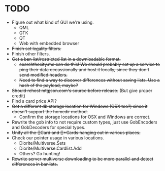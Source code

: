 TODO
====

* Figure out what kind of GUI we're using.
	* QML
	* GTK
	* QT
	* Web with embedded browser
* ~~Finish set legality filters.~~
* Finish other filters.
* ~~Get a ban list/restricted list in a downloadable format.~~
    * ~~searchthecity.me can do this! We should probably set up a service to ping their data occassionally and host it locally, since they don't send modified headers.~~
	* ~~Need to find a way to discover differences without saving lists. Use a hash of the payload, maybe?~~
* ~~Should rehost mtgjson.com's source before release.~~ (But give proper credit)
* Find a card price API?
* ~~Get a different db storage location for Windows (OSX too?) since it doesn't support the homedir method.~~
    * Confirm the storage locations for OSX and Windows are correct.
* Rewrite the gob info to not require custom types, just use GobEncoders and GobDecoders for special types.
* ~~Unify all the []Card and []*Cards hanging out in various places.~~
* Check our pointer usage in various locations.
    * Diorite/Multiverse.Sets
	* Diorite/Multiverse.Cardlist.Add
	* Others? Go hunting!
* ~~Rewrite server multiverse downloading to be more parallel and detect differences in banlists.~~
